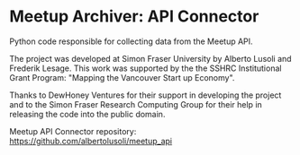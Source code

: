 # Meetup Archiver: API Connector
Python code responsible for collecting data from the Meetup API. 

The project was developed at Simon Fraser University by Alberto Lusoli and Frederik Lesage. This work was supported by the the SSHRC Institutional Grant Program: "Mapping the Vancouver Start up Economy".

Thanks to DewHoney Ventures for their support in developing the project and to the Simon Fraser Research Computing Group for their help in releasing the code into the public domain. 

Meetup API Connector repository: https://github.com/albertolusoli/meetup_api
